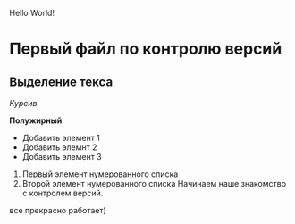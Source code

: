 Hello World!

# Первый файл по контролю версий

## Выделение текса

*Курсив.*


**Полужирный**

* Добавить элемент 1
* Добавить элемнт 2
* Добавить элемент 3

1. Первый элемент нумерованного списка
2. Второй элемент нумерованного списка
Начинаем наше знакомство с контролем версий.

все прекрасно работает)
